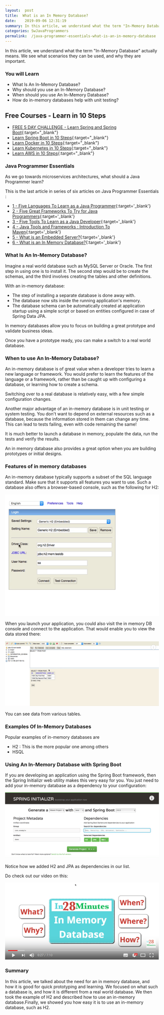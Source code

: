 ```yaml
---
layout:  post
title:  What is an In Memory Database?
date:    2019-09-06 12:31:19
summary: In this article, we understand what the term "In-Memory Database" actually means. We see what scenarios they can be used, and why they are important.
categories: SwJavaProgrammers
permalink:  /java-programmer-essentials-what-is-an-in-memory-database
---
```


In this article, we understand what the term "In-Memory Database" actually means. We see what scenarios they can be used, and why they are important.

### You will Learn
- What Is An In-Memory Database?
- Why should you use an In-Memory Database?
- When should you use An In-Memory Database?
- How do in-memory databases help with unit testing?

## Free Courses - Learn in 10 Steps

- [FREE 5 DAY CHALLENGE - Learn Spring and Spring Boot](https://links.in28minutes.com/SBT-Page-Top-LearningChallenge-SpringBoot){:target="_blank"}
- [Learn Spring Boot in 10 Steps](https://links.in28minutes.com/in28minutes-10steps-springboot){:target="_blank"}
- [Learn Docker in 10 Steps](https://links.in28minutes.com/in28minutes-10steps-docker){:target="_blank"}
- [Learn Kubernetes in 10 Steps](https://links.in28minutes.com/in28minutes-10steps-k8s){:target="_blank"}
- [Learn AWS in 10 Steps](https://links.in28minutes.com/in28minutes-10steps-aws-beanstalk){:target="_blank"}



### Java Programmer Essentials

As we go towards microservices architectures, what should a Java Programmer learn? 

This is the last article in series of six articles on Java Programmer Essentials :
- [1 - Five Languages To Learn as a Java Programmer](/five-great-languages-to-learn-as-a-java-programmer){:target='_blank'}
- [2 - Five Great Frameworks To Try for Java Programmers](/five-frameworks-for-java-programmers){:target='_blank'}
- [3 - Five Tools To Learn as a Java Developer](/five-tools-to-learn-for-java-programmers){:target='_blank'}
- [4 - Java Tools and Frameworks : Introduction To Maven](/java-tools-and-frameworks-introduction-to-maven){:target='_blank'}
- [5 - What is an Embedded Server?](/java-programmer-essentials-what-is-an-embedded-server){:target='_blank'}
- [6 - What is an In Memory Database?](/java-programmer-essentials-what-is-an-in-memory-database){:target='_blank'}



### What Is An In-Memory Database?

Imagine a real world database such as MySQL Server or Oracle. The first step in using one is to install it. The second step would be to create the schemas, and the third involves creating the tables and other definitions. 

With an in-memory database: 
* The step of installing a separate database is done away with. 
* The database now sits inside the running application's memory. 
* The database schema can be automatically created at application startup using a simple script or based on entities configured in case of Spring Data JPA.

In memory databases allow you to focus on building a great prototype and validate business ideas.

Once you have a prototype ready, you can make a switch to a real world database.

### When to use An In-Memory Database?

An in-memory database is of great value when a developer tries to learn a new language or framework. You would prefer to learn the features of the language or a framework, rather than be caught up with configuring a database, or learning how to create a schema.

Switching over to a real database is relatively easy, with a few simple configuration changes. 

Another major advantage of an in-memory database is in unit testing or system testing. You don't want to depend on external resources such as a database, because the information stored in them can change any time. This can lead to tests failing, even with code remaining the same! 

It is much better to launch a database in memory, populate the data, run the tests and verify the results.

An in memory database also provides a great option when you are building prototypes or initial designs.

### Features of in memory databases

An in-memory database typically supports a subset of the SQL language standard. Make sure that it supports all features you want to use. Such a database also offers a browser-based console, such as the following for H2:

![image info](/images/Capture-035-02.png)

When you launch your application, you could also visit the in memory DB console and connect to the application. That would enable you to view the data stored there:

![image info](/images/Capture-035-03.png)

You can see data from various tables.

### Examples Of In-Memory Databases

Popular examples of in-memory databases are 

* H2 : This is the more popular one among others
* HSQL

### Using An In-Memory Database with Spring Boot

If you are developing an application using the Spring Boot framework, then the Spring Initializr web utility makes this very easy for you. You just need to add your in-memory database as a dependency to your configuration:

![image info](/images/Capture-035-05.png)

Notice how we added H2 and JPA as dependencies in our list.

Do check out our video on this:

[![image info](/images/Capture-035-01.png)](https://www.youtube.com/watch?v=7mdZT_yDgCU)

### Summary

In this article, we talked about the need for an in memory database, and how it is good for quick prototyping and learning. We focused on what such a database is, and how it is different from a real world database. We then took the example of H2 and described how to use an in-memory database.Finally, we showed you how easy it is to use an in-memory database, such as H2.
